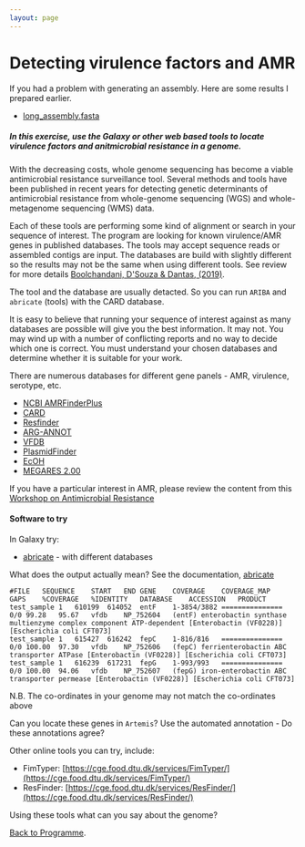 ```yaml
---
layout: page
---
```

# Detecting virulence factors and AMR

If you had a problem with generating an assembly. Here are some results I prepared earlier. 

* [long_assembly.fasta](/seq-analysis/long_assembly.fasta)

##### In this exercise, use the Galaxy or other web based tools to locate virulence factors and anitmicrobial resistance in a genome. 

With the decreasing costs, whole genome sequencing has become a viable antimicrobial resistance surveillance tool. Several methods and tools have been published in recent years for detecting genetic determinants of antimicrobial resistance from whole-genome sequencing (WGS) and whole-metagenome sequencing (WMS) data. 

Each of these tools are performing some kind of alignment or search in your sequence of interest. The program are looking for known virulence/AMR genes in published databases. The tools may accept sequence reads or assembled contigs are input. The databases are build with slightly different so the results may not be the same when using different tools. See review for more details [Boolchandani, D'Souza & Dantas, (2019)](https://www.ncbi.nlm.nih.gov/pmc/articles/PMC6525649/).

The tool and the database are usually detacted. So you can run `ARIBA` and `abricate` (tools) with the CARD database. 

It is easy to believe that running your sequence of interest against as many databases are possible will give you the best information. It may not. You may wind up with a number of conflicting reports and no way to decide which one is correct. You must understand your chosen databases and determine whether it is suitable for your work. 

There are numerous databases for different gene panels - AMR, virulence, serotype, etc.

* [NCBI AMRFinderPlus](https://journals.asm.org/doi/10.1128/AAC.00483-19)
* [CARD](https://academic.oup.com/nar/article/45/D1/D566/2333912)
* [Resfinder](https://academic.oup.com/jac/article/67/11/2640/707208)
* [ARG-ANNOT](https://journals.asm.org/doi/10.1128/AAC.01310-13)
* [VFDB](https://academic.oup.com/nar/article/44/D1/D694/2503049)
* [PlasmidFinder](https://journals.asm.org/doi/10.1128/AAC.02412-14)
* [EcOH](https://www.microbiologyresearch.org/content/journal/mgen/10.1099/mgen.0.000064)
* [MEGARES 2.00](https://academic.oup.com/nar/article/48/D1/D561/5624973)

If you have a particular interest in AMR, please review the content from this 
[Workshop on Antimicrobial Resistance](https://www.climb.ac.uk/amr-workshop/)


#### Software to try

In Galaxy try:

* [abricate](https://github.com/tseemann/abricate) - with different databases

What does the output actually mean? See the documentation, [abricate](https://github.com/tseemann/abricate)

```
#FILE	SEQUENCE	START	END	GENE	COVERAGE	COVERAGE_MAP	GAPS	%COVERAGE	%IDENTITY	DATABASE	ACCESSION	PRODUCT
test_sample	1	610199	614052	entF	1-3854/3882	===============	0/0	99.28	95.67	vfdb	NP_752604	(entF) enterobactin synthase multienzyme complex component ATP-dependent [Enterobactin (VF0228)] [Escherichia coli CFT073]
test_sample	1	615427	616242	fepC	1-816/816	===============	0/0	100.00	97.30	vfdb	NP_752606	(fepC) ferrienterobactin ABC transporter ATPase [Enterobactin (VF0228)] [Escherichia coli CFT073]
test_sample	1	616239	617231	fepG	1-993/993	===============	0/0	100.00	94.06	vfdb	NP_752607	(fepG) iron-enterobactin ABC transporter permease [Enterobactin (VF0228)] [Escherichia coli CFT073]
```
N.B. The co-ordinates in your genome may not match the co-ordinates above

Can you locate these genes in `Artemis`? Use the automated annotation - Do these annotations agree?

Other online tools you can try, include: 

* FimTyper: [https://cge.food.dtu.dk/services/FimTyper/](https://cge.food.dtu.dk/services/FimTyper/)
* ResFinder: [https://cge.food.dtu.dk/services/ResFinder/](https://cge.food.dtu.dk/services/ResFinder/)

Using these tools what can you say about the genome?

[Back to Programme]({{site.baseurl}}/modules/sequencing-analysis/programme/).
